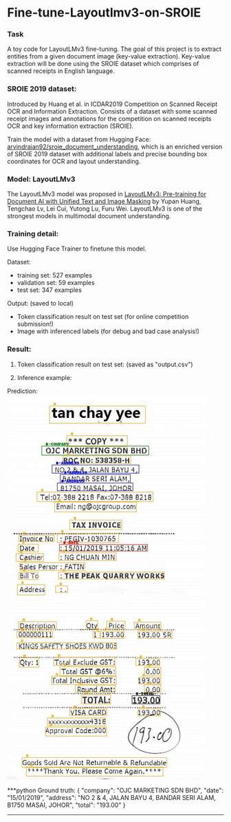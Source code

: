 # Fine-tune-Layoutlmv3-on-SROIE

### Task
A toy code for LayoutLMv3 fine-tuning. The goal of this project is to extract entities from a given document image (key-value extraction). Key-value extraction will be done using the SROIE dataset which comprises of scanned receipts in English language.

### SROIE 2019 dataset: 
Introduced by Huang et al. in ICDAR2019 Competition on Scanned Receipt OCR and Information Extraction. Consists of a dataset with some scanned receipt images and annotations for the competition on scanned receipts OCR and key information extraction (SROIE). 

Train the model with a dataset from Hugging Face: [arvindrajan92/sroie_document_understanding](https://huggingface.co/datasets/arvindrajan92/sroie_document_understanding), which is an enriched version of SROIE 2019 dataset with additional labels and precise bounding box coordinates for OCR and layout understanding.

### Model: LayoutLMv3

The LayoutLMv3 model was proposed in [LayoutLMv3: Pre-training for Document AI with Unified Text and Image Masking](https://arxiv.org/abs/2204.08387) by Yupan Huang, Tengchao Lv, Lei Cui, Yutong Lu, Furu Wei. LayoutLMv3 is one of the strongest models in multimodal document understanding.

### Training detail:

Use Hugging Face Trainer to finetune this model.

Dataset:
- training set: 527 examples
- validation set: 59 examples
- test set: 347 examples

Output: (saved to local)
- Token classification result on test set (for online competition submission!)
- Image with inferenced labels (for debug and bad case analysis!)

### Result:

1. Token classification result on test set: (saved as "output.csv")

2. Inference example:

Prediction:
![image](https://github.com/fjljlzy/Fine-tune-Layoutlmv3-on-SROIE/blob/master/sroie_inference_data/X00016469670.jpg)

***python
Ground truth:
{
    "company": "OJC MARKETING SDN BHD",
    "date": "15/01/2019",
    "address": "NO 2 & 4, JALAN BAYU 4, BANDAR SERI ALAM, B1750 MASAI, JOHOR",
    "total": "193.00"
}
***

